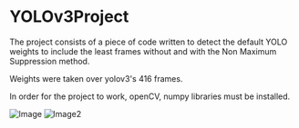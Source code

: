 # YOLOv3Project
The project consists of a piece of code written to detect the default YOLO weights to include the least frames without and with the Non Maximum Suppression method.

Weights were taken over yolov3's 416 frames.

In order for the project to work, openCV, numpy libraries must be installed.

![Image](https://vkarakuscom.files.wordpress.com/2021/01/ekran-alintisi2-3.png)
![Image2](https://vkarakuscom.files.wordpress.com/2021/01/ekran-alintisi2-4.png)
